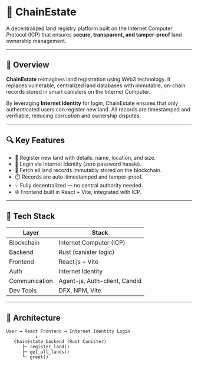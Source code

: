 # 🏡 ChainEstate

A decentralized land registry platform built on the Internet Computer Protocol (ICP) that ensures **secure, transparent, and tamper-proof** land ownership management.


---

## 🚀 Overview

**ChainEstate** reimagines land registration using Web3 technology. It replaces vulnerable, centralized land databases with immutable, on-chain records stored in smart canisters on the Internet Computer.

By leveraging **Internet Identity** for login, ChainEstate ensures that only authenticated users can register new land. All records are timestamped and verifiable, reducing corruption and ownership disputes.

---

## 🔍 Key Features

- 🧾 Register new land with details: name, location, and size.
- 🔐 Login via Internet Identity (zero password hassle).
- 📜 Fetch all land records immutably stored on the blockchain.
- ⏱️ Records are auto-timestamped and tamper-proof.
- 💡 Fully decentralized — no central authority needed.
- 🌐 Frontend built in React + Vite, integrated with ICP.

---

## 🧱 Tech Stack

| Layer            | Stack                                |
|------------------|---------------------------------------|
| Blockchain       | Internet Computer (ICP)               |
| Backend          | Rust (canister logic)                 |
| Frontend         | React.js + Vite                       |
| Auth             | Internet Identity                     |
| Communication    | Agent-js, Auth-client, Candid         |
| Dev Tools        | DFX, NPM, Vite                        |

---

## 🧠 Architecture

```text
User → React Frontend → Internet Identity Login
           ↓
   ChainEstate_backend (Rust Canister)
      ├─ register_land()
      ├─ get_all_lands()
      └─ greet()
